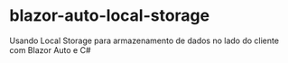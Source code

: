 # blazor-auto-local-storage
Usando Local Storage para armazenamento de dados no lado do cliente com Blazor Auto e C#
